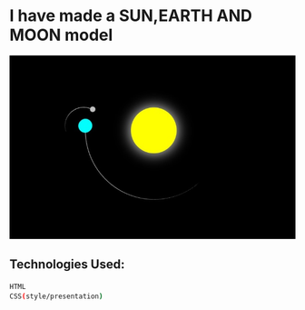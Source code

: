 # I have made a SUN,EARTH AND MOON model 
![](img.jpg)



## Technologies Used:
```bash
HTML
CSS(style/presentation)

